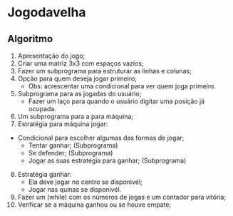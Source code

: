 # Jogodavelha
## Algoritmo
1. Apresentação do jogo;
2. Criar uma matriz 3x3 com espaços vazios;
3. Fazer um subprograma para estruturar as linhas e colunas;
4. Opção para quem deseja jogar primeiro;
   - Obs: acrescentar uma condicional para ver quem joga primeiro.
5. Subprograma para as jogadas do usuário;
   - Fazer um laço para quando o usuário digitar uma posição já ocupada.
6. Um subprograma para a  para máquina;
7. Estratégia para máquina jogar:
* Condicional para escolher algumas das formas de jogar;
   - Tentar ganhar; (Subprograma)
   - Se defender; (Subprograma)
   - Jogar as suas estratégia para ganhar; (Subprograma)
8. Estratégia ganhar:
   - Ela deve jogar no centro se disponivél;
   - Jogar nas quinas se disponivél.
9. Fazer um (while) com os números de jogas e um contador para vitória;
10. Verificar se a máquina ganhou ou se houve empate;



  
